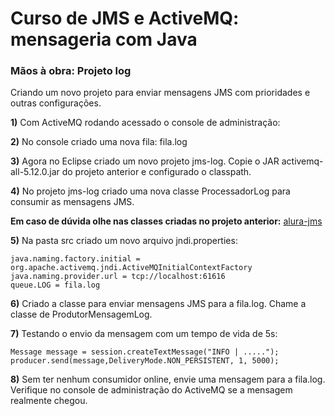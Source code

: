 # Curso de JMS e ActiveMQ: mensageria com Java

### Mãos à obra: Projeto log

Criando um novo projeto para enviar mensagens JMS com prioridades e outras configurações.

**1)** Com ActiveMQ rodando acessado o console de administração:

**2)** No console criado uma nova fila: fila.log

**3)** Agora no Eclipse criado um novo projeto jms-log. Copie o JAR activemq-all-5.12.0.jar do projeto anterior e configurado o classpath.

**4)** No projeto jms-log criado uma nova classe ProcessadorLog para consumir as mensagens JMS.

**Em caso de dúvida olhe nas classes criadas no projeto anterior:** [alura-jms](https://github.com/jrmoreiram/alura-jms)

**5)** Na pasta src criado um novo arquivo jndi.properties:
```
java.naming.factory.initial = org.apache.activemq.jndi.ActiveMQInitialContextFactory
java.naming.provider.url = tcp://localhost:61616
queue.LOG = fila.log
```

**6)** Criado a classe para enviar mensagens JMS para a fila.log. Chame a classe de ProdutorMensagemLog.

**7)** Testando o envio da mensagem com um tempo de vida de 5s:
```
Message message = session.createTextMessage("INFO | .....");
producer.send(message,DeliveryMode.NON_PERSISTENT, 1, 5000);
```

**8)** Sem ter nenhum consumidor online, envie uma mensagem para a fila.log. Verifique no console de administração do ActiveMQ se a mensagem realmente chegou.
